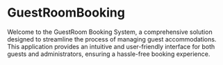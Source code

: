 # GuestRoomBooking
Welcome to the GuestRoom Booking System, a comprehensive solution designed to streamline the process of managing guest accommodations. This application provides an intuitive and user-friendly interface for both guests and administrators, ensuring a hassle-free booking experience.
